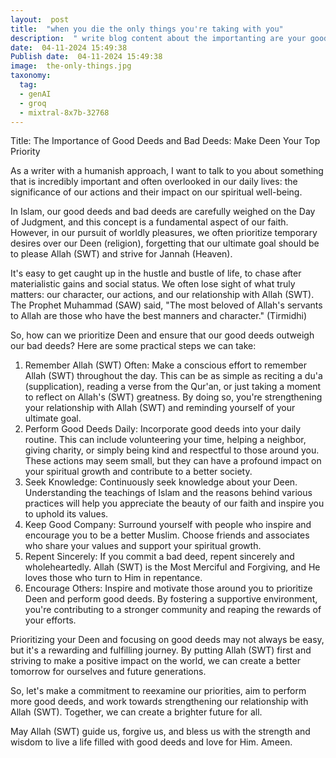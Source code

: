 ```yaml
---
layout:  post
title:  "when you die the only things you're taking with you"
description:  " write blog content about the importanting are your good deeds and your bad deeds so stop prioritising all the pleasureable things and focus on makeing Deen your top priority for your audiance "
date:  04-11-2024 15:49:38
Publish date:  04-11-2024 15:49:38
image:  the-only-things.jpg
taxonomy:
  tag:
  - genAI
  - groq
  - mixtral-8x7b-32768
---
```

Title: The Importance of Good Deeds and Bad Deeds: Make Deen Your Top Priority

As a writer with a humanish approach, I want to talk to you about something that is incredibly important and often overlooked in our daily lives: the significance of our actions and their impact on our spiritual well-being.

In Islam, our good deeds and bad deeds are carefully weighed on the Day of Judgment, and this concept is a fundamental aspect of our faith. However, in our pursuit of worldly pleasures, we often prioritize temporary desires over our Deen (religion), forgetting that our ultimate goal should be to please Allah (SWT) and strive for Jannah (Heaven).

It's easy to get caught up in the hustle and bustle of life, to chase after materialistic gains and social status. We often lose sight of what truly matters: our character, our actions, and our relationship with Allah (SWT). The Prophet Muhammad (SAW) said, "The most beloved of Allah's servants to Allah are those who have the best manners and character." (Tirmidhi)

So, how can we prioritize Deen and ensure that our good deeds outweigh our bad deeds? Here are some practical steps we can take:

1. Remember Allah (SWT) Often:
Make a conscious effort to remember Allah (SWT) throughout the day. This can be as simple as reciting a du'a (supplication), reading a verse from the Qur'an, or just taking a moment to reflect on Allah's (SWT) greatness. By doing so, you're strengthening your relationship with Allah (SWT) and reminding yourself of your ultimate goal.
2. Perform Good Deeds Daily:
Incorporate good deeds into your daily routine. This can include volunteering your time, helping a neighbor, giving charity, or simply being kind and respectful to those around you. These actions may seem small, but they can have a profound impact on your spiritual growth and contribute to a better society.
3. Seek Knowledge:
Continuously seek knowledge about your Deen. Understanding the teachings of Islam and the reasons behind various practices will help you appreciate the beauty of our faith and inspire you to uphold its values.
4. Keep Good Company:
Surround yourself with people who inspire and encourage you to be a better Muslim. Choose friends and associates who share your values and support your spiritual growth.
5. Repent Sincerely:
If you commit a bad deed, repent sincerely and wholeheartedly. Allah (SWT) is the Most Merciful and Forgiving, and He loves those who turn to Him in repentance.
6. Encourage Others:
Inspire and motivate those around you to prioritize Deen and perform good deeds. By fostering a supportive environment, you're contributing to a stronger community and reaping the rewards of your efforts.

Prioritizing your Deen and focusing on good deeds may not always be easy, but it's a rewarding and fulfilling journey. By putting Allah (SWT) first and striving to make a positive impact on the world, we can create a better tomorrow for ourselves and future generations.

So, let's make a commitment to reexamine our priorities, aim to perform more good deeds, and work towards strengthening our relationship with Allah (SWT). Together, we can create a brighter future for all.

May Allah (SWT) guide us, forgive us, and bless us with the strength and wisdom to live a life filled with good deeds and love for Him. Ameen.